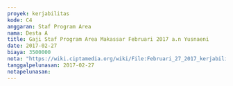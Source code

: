 ```yaml
---
proyek: kerjabilitas
kode: C4
anggaran: Staf Program Area
nama: Desta A
title: Gaji Staf Program Area Makassar Februari 2017 a.n Yusnaeni
date: 2017-02-27
biaya: 3500000
nota: "https://wiki.ciptamedia.org/wiki/File:Februari_27_2017_kerjabilitas_C4_staf_area_makassar_neni569.jpg"
tanggalpelunasan: 2017-02-27
notapelunasan:
---
```

